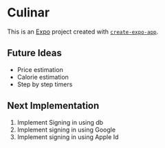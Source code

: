 # Culinar

This is an [Expo](https://expo.dev) project created with [`create-expo-app`](https://www.npmjs.com/package/create-expo-app).

## Future Ideas

- Price estimation
- Calorie estimation
- Step by step timers

## Next Implementation

 1. Implement Signing in using db
 2. Implement signing in using Google
 3. Implement signing in using Apple Id
